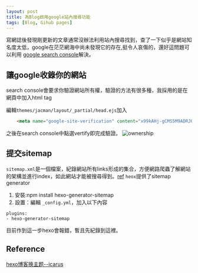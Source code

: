 ```yaml
---
layout: post
title: 為Blog啟用google站內搜尋功能
tags: [Blog, Gihub pages]
---
```


寫網誌後發現剛更新的文章通常沒辦法利用站內搜尋找到，查了一下似乎是網站知名度太低，google在茫茫網海中尚未發現它的存在,挺令人哀傷的，還好這問題可以利用 [google search console](https://www.google.com/webmasters/tools/?hl=zh-TW)解決。

<!--more-->

## 讓google收錄你的網站
search console會要求你驗證網站所有權，驗證的方法有很多種，我採用的是在網頁中加入html tag

編輯`themes/jacman/layout/_partial/head.ejs`加入
~~~ html
    <meta name="google-site-verification" content="x99kAHj-gCMS5M9ADRJOZwI_xsHXfgWfUpOcAhEivNk" />
~~~
之後在search console中點選vertify即完成驗證。
![ownership](https://i.imgur.com/qWHcXqq.png)

## 提交sitemap
`sitemap.xml`是一個檔案，紀錄網站所有links形成的集合，方便網路爬蟲了解網站的架構並進行index，如此網站才能被搜尋得到。[ref](https://support.google.com/webmasters/answer/156184?hl=zh-Hant) 
`heox`提供了sitemap generator
1. 安裝:npm install hexo-generator-sitemap
2. 設置：編輯 `_config.yml`，加入以下內容
~~~
plugins:
- hexo-generator-sitemap
~~~
目前作到這一步hexo會報錯，暫且先紀錄到這裡。


## Reference
[hexo博客换主题--icarus](http://www.jianshu.com/p/3e341d86acd2)


